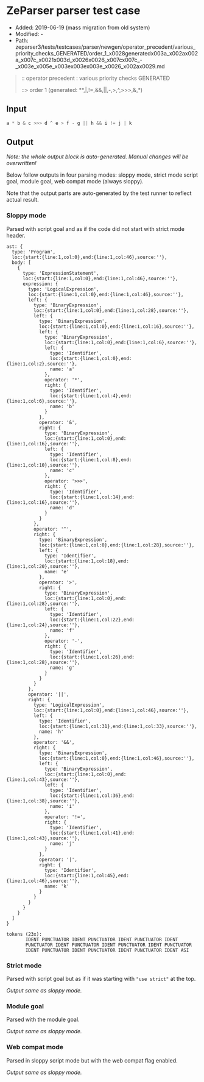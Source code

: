 # ZeParser parser test case

- Added: 2019-06-19 (mass migration from old system)
- Modified: -
- Path: zeparser3/tests/testcases/parser/newgen/operator_precedent/various_priority_checks_GENERATED/order_1_x0028generatedx003a_x002ax002a_x007c_x0021x003d_x0026x0026_x007cx007c_-_x003e_x005e_x003ex003ex003e_x0026_x002ax0029.md

> :: operator precedent : various priority checks GENERATED
>
> ::> order 1 (generated: **,|,!=,&&,||,-,>,^,>>>,&,*)

## Input

`````js
a * b & c >>> d ^ e > f - g || h && i != j | k
`````

## Output

_Note: the whole output block is auto-generated. Manual changes will be overwritten!_

Below follow outputs in four parsing modes: sloppy mode, strict mode script goal, module goal, web compat mode (always sloppy).

Note that the output parts are auto-generated by the test runner to reflect actual result.

### Sloppy mode

Parsed with script goal and as if the code did not start with strict mode header.

`````
ast: {
  type: 'Program',
  loc:{start:{line:1,col:0},end:{line:1,col:46},source:''},
  body: [
    {
      type: 'ExpressionStatement',
      loc:{start:{line:1,col:0},end:{line:1,col:46},source:''},
      expression: {
        type: 'LogicalExpression',
        loc:{start:{line:1,col:0},end:{line:1,col:46},source:''},
        left: {
          type: 'BinaryExpression',
          loc:{start:{line:1,col:0},end:{line:1,col:28},source:''},
          left: {
            type: 'BinaryExpression',
            loc:{start:{line:1,col:0},end:{line:1,col:16},source:''},
            left: {
              type: 'BinaryExpression',
              loc:{start:{line:1,col:0},end:{line:1,col:6},source:''},
              left: {
                type: 'Identifier',
                loc:{start:{line:1,col:0},end:{line:1,col:2},source:''},
                name: 'a'
              },
              operator: '*',
              right: {
                type: 'Identifier',
                loc:{start:{line:1,col:4},end:{line:1,col:6},source:''},
                name: 'b'
              }
            },
            operator: '&',
            right: {
              type: 'BinaryExpression',
              loc:{start:{line:1,col:0},end:{line:1,col:16},source:''},
              left: {
                type: 'Identifier',
                loc:{start:{line:1,col:8},end:{line:1,col:10},source:''},
                name: 'c'
              },
              operator: '>>>',
              right: {
                type: 'Identifier',
                loc:{start:{line:1,col:14},end:{line:1,col:16},source:''},
                name: 'd'
              }
            }
          },
          operator: '^',
          right: {
            type: 'BinaryExpression',
            loc:{start:{line:1,col:0},end:{line:1,col:28},source:''},
            left: {
              type: 'Identifier',
              loc:{start:{line:1,col:18},end:{line:1,col:20},source:''},
              name: 'e'
            },
            operator: '>',
            right: {
              type: 'BinaryExpression',
              loc:{start:{line:1,col:0},end:{line:1,col:28},source:''},
              left: {
                type: 'Identifier',
                loc:{start:{line:1,col:22},end:{line:1,col:24},source:''},
                name: 'f'
              },
              operator: '-',
              right: {
                type: 'Identifier',
                loc:{start:{line:1,col:26},end:{line:1,col:28},source:''},
                name: 'g'
              }
            }
          }
        },
        operator: '||',
        right: {
          type: 'LogicalExpression',
          loc:{start:{line:1,col:0},end:{line:1,col:46},source:''},
          left: {
            type: 'Identifier',
            loc:{start:{line:1,col:31},end:{line:1,col:33},source:''},
            name: 'h'
          },
          operator: '&&',
          right: {
            type: 'BinaryExpression',
            loc:{start:{line:1,col:0},end:{line:1,col:46},source:''},
            left: {
              type: 'BinaryExpression',
              loc:{start:{line:1,col:0},end:{line:1,col:43},source:''},
              left: {
                type: 'Identifier',
                loc:{start:{line:1,col:36},end:{line:1,col:38},source:''},
                name: 'i'
              },
              operator: '!=',
              right: {
                type: 'Identifier',
                loc:{start:{line:1,col:41},end:{line:1,col:43},source:''},
                name: 'j'
              }
            },
            operator: '|',
            right: {
              type: 'Identifier',
              loc:{start:{line:1,col:45},end:{line:1,col:46},source:''},
              name: 'k'
            }
          }
        }
      }
    }
  ]
}

tokens (23x):
       IDENT PUNCTUATOR IDENT PUNCTUATOR IDENT PUNCTUATOR IDENT
       PUNCTUATOR IDENT PUNCTUATOR IDENT PUNCTUATOR IDENT PUNCTUATOR
       IDENT PUNCTUATOR IDENT PUNCTUATOR IDENT PUNCTUATOR IDENT ASI
`````

### Strict mode

Parsed with script goal but as if it was starting with `"use strict"` at the top.

_Output same as sloppy mode._

### Module goal

Parsed with the module goal.

_Output same as sloppy mode._

### Web compat mode

Parsed in sloppy script mode but with the web compat flag enabled.

_Output same as sloppy mode._
